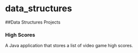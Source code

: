 # data_structures
##Data Structures Projects

### High Scores
A Java application that stores a list of video game high scores.
